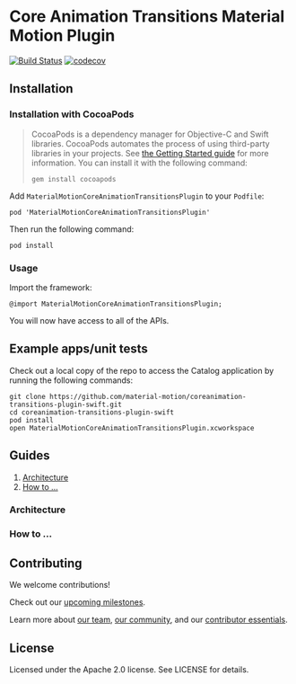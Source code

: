 # Core Animation Transitions Material Motion Plugin

[![Build Status](https://travis-ci.org/material-motion/coreanimation-transitions-plugin-swift.svg?branch=develop)](https://travis-ci.org/material-motion/coreanimation-transitions-plugin-swift)
[![codecov](https://codecov.io/gh/material-motion/coreanimation-transitions-plugin-swift/branch/develop/graph/badge.svg)](https://codecov.io/gh/material-motion/coreanimation-transitions-plugin-swift)

## Installation

### Installation with CocoaPods

> CocoaPods is a dependency manager for Objective-C and Swift libraries. CocoaPods automates the
> process of using third-party libraries in your projects. See
> [the Getting Started guide](https://guides.cocoapods.org/using/getting-started.html) for more
> information. You can install it with the following command:
>
>     gem install cocoapods

Add `MaterialMotionCoreAnimationTransitionsPlugin` to your `Podfile`:

    pod 'MaterialMotionCoreAnimationTransitionsPlugin'

Then run the following command:

    pod install

### Usage

Import the framework:

    @import MaterialMotionCoreAnimationTransitionsPlugin;

You will now have access to all of the APIs.

## Example apps/unit tests

Check out a local copy of the repo to access the Catalog application by running the following
commands:

    git clone https://github.com/material-motion/coreanimation-transitions-plugin-swift.git
    cd coreanimation-transitions-plugin-swift
    pod install
    open MaterialMotionCoreAnimationTransitionsPlugin.xcworkspace

## Guides

1. [Architecture](#architecture)
2. [How to ...](#how-to-...)

### Architecture

### How to ...

## Contributing

We welcome contributions!

Check out our [upcoming milestones](https://github.com/material-motion/coreanimation-transitions-plugin-swift/milestones).

Learn more about [our team](https://material-motion.gitbooks.io/material-motion-team/content/),
[our community](https://material-motion.gitbooks.io/material-motion-team/content/community/), and
our [contributor essentials](https://material-motion.gitbooks.io/material-motion-team/content/essentials/).

## License

Licensed under the Apache 2.0 license. See LICENSE for details.
